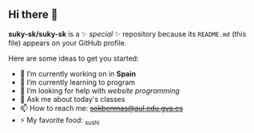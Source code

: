 ## Hi there 👋


**suky-sk/suky-sk** is a ✨ _special_ ✨ repository because its `README.md` (this file) appears on your GitHub profile.

Here are some ideas to get you started:

- 🔭 I’m currently working on in **Spain**
- 🌱 I’m currently learning to program
- 🤔 I’m looking for help with _website programming_
- 💬 Ask me about today's classes
- 📫 How to reach me: ~~sokbenmas@aul.edu.gva.es~~
- ⚡ My favorite food: <sub>sushi</sub>

